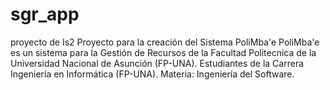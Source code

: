 # sgr_app
proyecto de Is2
Proyecto para la creación del Sistema PoliMba'e 
PoliMba'e es un sistema para la Gestión de Recursos de la Facultad Politecnica de la Universidad Nacional de Asunción (FP-UNA).
Estudiantes de la Carrera Ingeniería en Informática (FP-UNA).
Materia: Ingeniería del Software.
